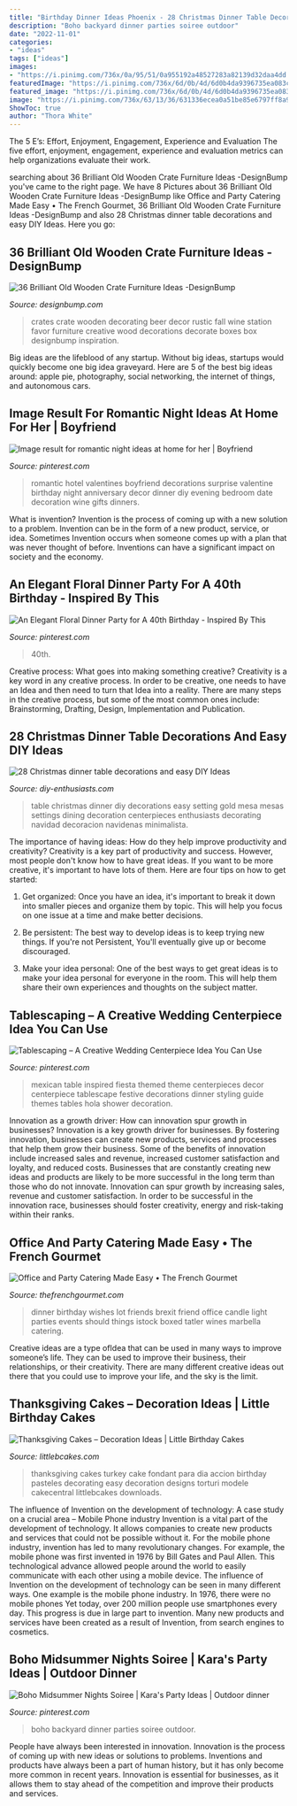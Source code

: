 ```yaml
---
title: "Birthday Dinner Ideas Phoenix - 28 Christmas Dinner Table Decorations And Easy Diy Ideas"
description: "Boho backyard dinner parties soiree outdoor"
date: "2022-11-01"
categories:
- "ideas"
tags: ["ideas"]
images:
- "https://i.pinimg.com/736x/0a/95/51/0a955192a48527283a82139d32daa4dd.jpg"
featuredImage: "https://i.pinimg.com/736x/6d/0b/4d/6d0b4da9396735ea083ca799bf039090.jpg"
featured_image: "https://i.pinimg.com/736x/6d/0b/4d/6d0b4da9396735ea083ca799bf039090.jpg"
image: "https://i.pinimg.com/736x/63/13/36/631336ecea0a51be85e6797ff8a98dbc.jpg"
ShowToc: true
author: "Thora White"
---
```



The 5 E’s: Effort, Enjoyment, Engagement, Experience and Evaluation
The five effort, enjoyment, engagement, experience and evaluation metrics can help organizations evaluate their work.

	

		
searching about 36 Brilliant Old Wooden Crate Furniture Ideas -DesignBump you've came to the right page. We have 8 Pictures about 36 Brilliant Old Wooden Crate Furniture Ideas -DesignBump like Office and Party Catering Made Easy • The French Gourmet, 36 Brilliant Old Wooden Crate Furniture Ideas -DesignBump and also 28 Christmas dinner table decorations and easy DIY Ideas. Here you go:
		
    
## 36 Brilliant Old Wooden Crate Furniture Ideas -DesignBump

<img loading=lazy src="https://designbump.com/wp-content/uploads/2015/10/crate09.jpg" onerror="this.onerror=null;this.src='https://tse2.mm.bing.net/th?id=OIP.ywL7SreYT2_Rk7nFWorIXAHaLH&amp;pid=15.1';" alt="36 Brilliant Old Wooden Crate Furniture Ideas -DesignBump">

_Source: designbump.com_

>crates crate wooden decorating beer decor rustic fall wine station favor furniture creative wood decorations decorate boxes box designbump inspiration. 

	

Big ideas are the lifeblood of any startup. Without big ideas, startups would quickly become one big idea graveyard. Here are 5 of the best big ideas around: apple pie, photography, social networking, the internet of things, and autonomous cars.

    
## Image Result For Romantic Night Ideas At Home For Her | Boyfriend

<img loading=lazy src="https://i.pinimg.com/736x/0a/95/51/0a955192a48527283a82139d32daa4dd.jpg" onerror="this.onerror=null;this.src='https://tse1.mm.bing.net/th?id=OIP.FiQStmLyDUS5T47BSbpNXAHaJ3&amp;pid=15.1';" alt="Image result for romantic night ideas at home for her | Boyfriend">

_Source: pinterest.com_

>romantic hotel valentines boyfriend decorations surprise valentine birthday night anniversary decor dinner diy evening bedroom date decoration wine gifts dinners. 

	

What is invention?
Invention is the process of coming up with a new solution to a problem. Invention can be in the form of a new product, service, or idea. Sometimes Invention occurs when someone comes up with a plan that was never thought of before. Inventions can have a significant impact on society and the economy.

    
## An Elegant Floral Dinner Party For A 40th Birthday - Inspired By This

<img loading=lazy src="https://i.pinimg.com/736x/63/13/36/631336ecea0a51be85e6797ff8a98dbc.jpg" onerror="this.onerror=null;this.src='https://tse4.mm.bing.net/th?id=OIP.lkNo4beu6yOpqBy28ZCQwgHaKH&amp;pid=15.1';" alt="An Elegant Floral Dinner Party for A 40th Birthday - Inspired By This">

_Source: pinterest.com_

>40th. 

	

Creative process: What goes into making something creative?
Creativity is a key word in any creative process. In order to be creative, one needs to have an Idea and then need to turn that Idea into a reality. There are many steps in the creative process, but some of the most common ones include: Brainstorming, Drafting, Design, Implementation and Publication.

    
## 28 Christmas Dinner Table Decorations And Easy DIY Ideas

<img loading=lazy src="http://www.diy-enthusiasts.com/wp-content/uploads/2013/11/christmas-dinner-table-setting-minimalistic-gold-red-e1415992811803.jpg" onerror="this.onerror=null;this.src='https://tse4.mm.bing.net/th?id=OIP.5o1Ma-rgJWKDjJl3R9WTNAHaKj&amp;pid=15.1';" alt="28 Christmas dinner table decorations and easy DIY Ideas">

_Source: diy-enthusiasts.com_

>table christmas dinner diy decorations easy setting gold mesa mesas settings dining decoration centerpieces enthusiasts decorating navidad decoracion navidenas minimalista. 

	

The importance of having ideas: How do they help improve productivity and creativity?
Creativity is a key part of productivity and success. However, most people don't know how to have great ideas. If you want to be more creative, it's important to have lots of them. Here are four tips on how to get started:
1. Get organized: Once you have an idea, it's important to break it down into smaller pieces and organize them by topic. This will help you focus on one issue at a time and make better decisions.

2. Be persistent: The best way to develop ideas is to keep trying new things. If you're not Persistent, You'll eventually give up or become discouraged.

3. Make your idea personal: One of the best ways to get great ideas is to make your idea personal for everyone in the room. This will help them share their own experiences and thoughts on the subject matter.

    
## Tablescaping – A Creative Wedding Centerpiece Idea You Can Use

<img loading=lazy src="https://i.pinimg.com/736x/6d/0b/4d/6d0b4da9396735ea083ca799bf039090.jpg" onerror="this.onerror=null;this.src='https://tse3.mm.bing.net/th?id=OIP.LGZnjxa4xQ3rOpfwGu0G5AHaKX&amp;pid=15.1';" alt="Tablescaping – A Creative Wedding Centerpiece Idea You Can Use">

_Source: pinterest.com_

>mexican table inspired fiesta themed theme centerpieces decor centerpiece tablescape festive decorations dinner styling guide themes tables hola shower decoration. 

	

Innovation as a growth driver: How can innovation spur growth in businesses?
Innovation is a key growth driver for businesses. By fostering innovation, businesses can create new products, services and processes that help them grow their business. Some of the benefits of innovation include increased sales and revenue, increased customer satisfaction and loyalty, and reduced costs.
Businesses that are constantly creating new ideas and products are likely to be more successful in the long term than those who do not innovate. Innovation can spur growth by increasing sales, revenue and customer satisfaction. In order to be successful in the innovation race, businesses should foster creativity, energy and risk-taking within their ranks.

    
## Office And Party Catering Made Easy • The French Gourmet

<img loading=lazy src="https://thefrenchgourmet.com/wp-content/uploads/2018/04/catered-dinner-party.jpg" onerror="this.onerror=null;this.src='https://tse3.mm.bing.net/th?id=OIP.EjnFWSaBUL0PaKF7X9OzEQHaE7&amp;pid=15.1';" alt="Office and Party Catering Made Easy • The French Gourmet">

_Source: thefrenchgourmet.com_

>dinner birthday wishes lot friends brexit friend office candle light parties events should things istock boxed tatler wines marbella catering. 

	

Creative ideas are a type ofIdea that can be used in many ways to improve someone’s life. They can be used to improve their business, their relationships, or their creativity. There are many different creative ideas out there that you could use to improve your life, and the sky is the limit.

    
## Thanksgiving Cakes – Decoration Ideas | Little Birthday Cakes

<img loading=lazy src="http://www.littlebcakes.com/wp-content/uploads/2014/05/Thanksgiving-Cakes-Pictures.jpg" onerror="this.onerror=null;this.src='https://tse4.mm.bing.net/th?id=OIP.CSK7U59fk-PUyytij_tdAgHaFj&amp;pid=15.1';" alt="Thanksgiving Cakes – Decoration Ideas | Little Birthday Cakes">

_Source: littlebcakes.com_

>thanksgiving cakes turkey cake fondant para dia accion birthday pasteles decorating easy decoration designs torturi modele cakecentral littlebcakes downloads. 

	

The influence of Invention on the development of technology: A case study on a crucial area – Mobile Phone industry
Invention is a vital part of the development of technology. It allows companies to create new products and services that could not be possible without it. For the mobile phone industry, invention has led to many revolutionary changes. For example, the mobile phone was first invented in 1976 by Bill Gates and Paul Allen. This technological advance allowed people around the world to easily communicate with each other using a mobile device.
The influence of Invention on the development of technology can be seen in many different ways. One example is the mobile phone industry. In 1976, there were no mobile phones Yet today, over 200 million people use smartphones every day. This progress is due in large part to invention. Many new products and services have been created as a result of Invention, from search engines to cosmetics.

    
## Boho Midsummer Nights Soiree | Kara&#039;s Party Ideas | Outdoor Dinner

<img loading=lazy src="https://i.pinimg.com/736x/04/62/f9/0462f9c52ebfd4b2e6aa72e3e91c35c1.jpg" onerror="this.onerror=null;this.src='https://tse1.mm.bing.net/th?id=OIP.UDCoDeS9G9nECXHBT-kqnAHaLH&amp;pid=15.1';" alt="Boho Midsummer Nights Soiree | Kara&#039;s Party Ideas | Outdoor dinner">

_Source: pinterest.com_

>boho backyard dinner parties soiree outdoor. 

	

People have always been interested in innovation. Innovation is the process of coming up with new ideas or solutions to problems. Inventions and products have always been a part of human history, but it has only become more common in recent years. Innovation is essential for businesses, as it allows them to stay ahead of the competition and improve their products and services.

